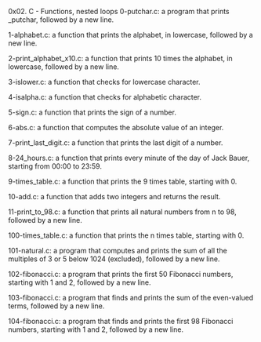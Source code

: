 0x02. C - Functions, nested loops
0-putchar.c: a program that prints _putchar, followed by a new line.

1-alphabet.c: a function that prints the alphabet, in lowercase, followed by a new line.

2-print_alphabet_x10.c: a function that prints 10 times the alphabet, in lowercase, followed by a new line.

3-islower.c: a function that checks for lowercase character.

4-isalpha.c: a function that checks for alphabetic character.

5-sign.c: a function that prints the sign of a number.

6-abs.c: a function that computes the absolute value of an integer.

7-print_last_digit.c: a function that prints the last digit of a number.

8-24_hours.c: a function that prints every minute of the day of Jack Bauer, starting from 00:00 to 23:59.

9-times_table.c: a function that prints the 9 times table, starting with 0.

10-add.c: a function that adds two integers and returns the result.

11-print_to_98.c: a function that prints all natural numbers from n to 98, followed by a new line.

100-times_table.c: a function that prints the n times table, starting with 0.

101-natural.c: a program that computes and prints the sum of all the multiples of 3 or 5 below 1024 (excluded), followed by a new line.

102-fibonacci.c: a program that prints the first 50 Fibonacci numbers, starting with 1 and 2, followed by a new line.

103-fibonacci.c: a program that finds and prints the sum of the even-valued terms, followed by a new line.

104-fibonacci.c: a program that finds and prints the first 98 Fibonacci numbers, starting with 1 and 2, followed by a new line.
